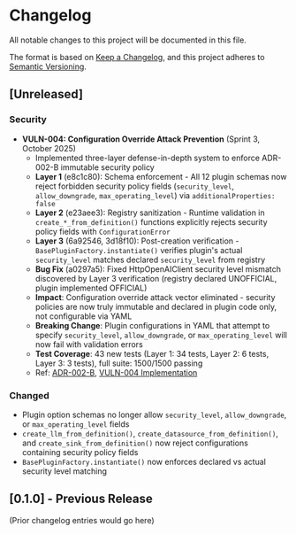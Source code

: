 # Changelog

All notable changes to this project will be documented in this file.

The format is based on [Keep a Changelog](https://keepachangelog.com/en/1.0.0/),
and this project adheres to [Semantic Versioning](https://semver.org/spec/v2.0.0.html).

## [Unreleased]

### Security

- **VULN-004: Configuration Override Attack Prevention** (Sprint 3, October 2025)
  - Implemented three-layer defense-in-depth system to enforce ADR-002-B immutable security policy
  - **Layer 1** (e8c1c80): Schema enforcement - All 12 plugin schemas now reject forbidden security policy fields (`security_level`, `allow_downgrade`, `max_operating_level`) via `additionalProperties: false`
  - **Layer 2** (e23aee3): Registry sanitization - Runtime validation in `create_*_from_definition()` functions explicitly rejects security policy fields with `ConfigurationError`
  - **Layer 3** (6a92546, 3d18f10): Post-creation verification - `BasePluginFactory.instantiate()` verifies plugin's actual `security_level` matches declared `security_level` from registry
  - **Bug Fix** (a0297a5): Fixed HttpOpenAIClient security level mismatch discovered by Layer 3 verification (registry declared UNOFFICIAL, plugin implemented OFFICIAL)
  - **Impact**: Configuration override attack vector eliminated - security policies are now truly immutable and declared in plugin code only, not configurable via YAML
  - **Breaking Change**: Plugin configurations in YAML that attempt to specify `security_level`, `allow_downgrade`, or `max_operating_level` will now fail with validation errors
  - **Test Coverage**: 43 new tests (Layer 1: 34 tests, Layer 2: 6 tests, Layer 3: 3 tests), full suite: 1500/1500 passing
  - Ref: [ADR-002-B](docs/architecture/decisions/002-security-architecture.md), [VULN-004 Implementation](docs/implementation/VULN-004-registry-enforcement.md)

### Changed

- Plugin option schemas no longer allow `security_level`, `allow_downgrade`, or `max_operating_level` fields
- `create_llm_from_definition()`, `create_datasource_from_definition()`, and `create_sink_from_definition()` now reject configurations containing security policy fields
- `BasePluginFactory.instantiate()` now enforces declared vs actual security level matching

## [0.1.0] - Previous Release

(Prior changelog entries would go here)

